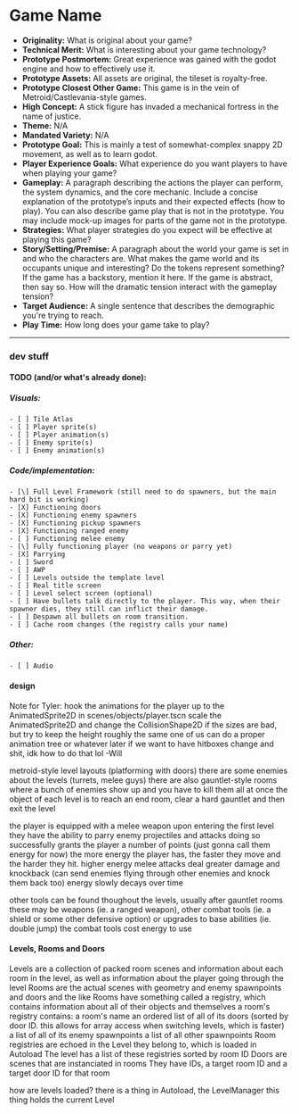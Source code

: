 # Game Name

* **Originality:** What is original about your game?
* **Technical Merit:** What is interesting about your game technology?
* **Prototype Postmortem:** Great experience was gained with the godot engine and how to effectively use it.
* **Prototype Assets:** All assets are original, the tileset is royalty-free.
* **Prototype Closest Other Game:** This game is in the vein of Metroid/Castlevania-style games.
* **High Concept:** A stick figure has invaded a mechanical fortress in the name of justice.
* **Theme:** N/A
* **Mandated Variety:** N/A
* **Prototype Goal:** This is mainly a test of somewhat-complex snappy 2D movement, as well as to learn godot.
* **Player Experience Goals:** What experience do you want players to have when playing your game?
* **Gameplay:** A paragraph describing the actions the player can perform, the system dynamics, and the core mechanic. Include a concise explanation of the prototype’s inputs and their expected effects (how to play). You can also describe game play that is not in the prototype. You may include mock-up images for parts of the game not in the prototype.
* **Strategies:** What player strategies do you expect will be effective at playing this game?
* **Story/Setting/Premise:** A paragraph about the world your game is set in and who the characters are. What makes the game world and its occupants unique and interesting? Do the tokens represent something? If the game has a backstory, mention it here. If the game is abstract, then say so. How will the dramatic tension interact with the gameplay tension?
* **Target Audience:** A single sentence that describes the demographic you're trying to reach.
* **Play Time:** How long does your game take to play?

---
### dev stuff

#### TODO (and/or what's already done):
##### Visuals:
	- [ ] Tile Atlas
	- [ ] Player sprite(s)
	- [ ] Player animation(s)
	- [ ] Enemy sprite(s)
	- [ ] Enemy animation(s)
##### Code/implementation:
	- [\] Full Level Framework (still need to do spawners, but the main hard bit is working)
	- [X] Functioning doors
	- [X] Functioning enemy spawners
	- [X] Functioning pickup spawners
	- [X] Functioning ranged enemy
	- [ ] Functioning melee enemy
	- [\] Fully functioning player (no weapons or parry yet)
	- [X] Parrying
	- [ ] Sword
	- [ ] AWP
	- [ ] Levels outside the template level
	- [ ] Real title screen
	- [ ] Level select screen (optional)
 	- [ ] Have bullets talk directly to the player. This way, when their spawner dies, they still can inflict their damage.
  	- [ ] Despawn all bullets on room transition.
   	- [ ] Cache room changes (the registry calls your name)
##### Other:
	- [ ] Audio

#### design

Note for Tyler:
	hook the animations for the player up to the AnimatedSprite2D in scenes/objects/player.tscn
	scale the AnimatedSprite2D and change the CollisionShape2D if the sizes are bad, but try to keep the height roughly the same
	one of us can do a proper animation tree or whatever later if we want to have hitboxes change and shit, idk how to do that lol
	-Will

metroid-style level layouts (platforming with doors)
there are some enemies about the levels (turrets, melee guys)
there are also gauntlet-style rooms where a bunch of enemies show up and you have to kill them all at once
the object of each level is to reach an end room, clear a hard gauntlet and then exit the level

the player is equipped with a melee weapon upon entering the first level
they have the ability to parry enemy projectiles and attacks
doing so successfully grants the player a number of points (just gonna call them energy for now)
the more energy the player has, the faster they move and the harder they hit.
higher energy melee attacks deal greater damage and knockback (can send enemies flying through other enemies and knock them back too)
energy slowly decays over time

other tools can be found thoughout the levels, usually after gauntlet rooms
these may be weapons (ie. a ranged weapon), other combat tools (ie. a shield or some other defensive option) or upgrades to base abilities (ie. double jump)
the combat tools cost energy to use

#### Levels, Rooms and Doors
Levels are a collection of packed room scenes and information about each room in the level, as well as information about the player going through the level
Rooms are the actual scenes with geometry and enemy spawnpoints and doors and the like
Rooms have something called a registry, which contains information about all of their objects and themselves
a room's registry contains:
	a room's name
	an ordered list of all of its doors (sorted by door ID. this allows for array access when switching levels, which is faster)
	a list of all of its enemy spawnpoints
	a list of all other spawnpoints
Room registries are echoed in the Level they belong to, which is loaded in Autoload
The level has a list of these registries sorted by room ID
Doors are scenes that are instanciated in rooms
They have IDs, a target room ID and a target door ID for that room

how are levels loaded?
there is a thing in Autoload, the LevelManager
this thing holds the current Level
